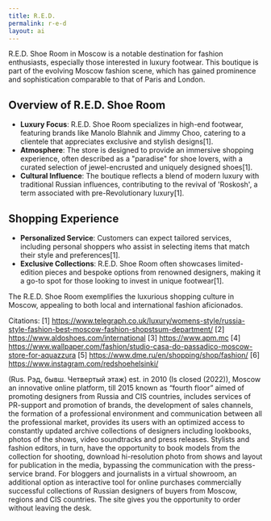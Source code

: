 ```yaml
---
title: R.E.D.
permalink: r-e-d
layout: ai
---
```


R.E.D. Shoe Room in Moscow is a notable destination for fashion enthusiasts, especially those interested in luxury footwear. This boutique is part of the evolving Moscow fashion scene, which has gained prominence and sophistication comparable to that of Paris and London.

## Overview of R.E.D. Shoe Room

- **Luxury Focus**: R.E.D. Shoe Room specializes in high-end footwear, featuring brands like Manolo Blahnik and Jimmy Choo, catering to a clientele that appreciates exclusive and stylish designs[1].
- **Atmosphere**: The store is designed to provide an immersive shopping experience, often described as a "paradise" for shoe lovers, with a curated selection of jewel-encrusted and uniquely designed shoes[1].
- **Cultural Influence**: The boutique reflects a blend of modern luxury with traditional Russian influences, contributing to the revival of 'Roskosh', a term associated with pre-Revolutionary luxury[1].

## Shopping Experience

- **Personalized Service**: Customers can expect tailored services, including personal shoppers who assist in selecting items that match their style and preferences[1].
- **Exclusive Collections**: R.E.D. Shoe Room often showcases limited-edition pieces and bespoke options from renowned designers, making it a go-to spot for those looking to invest in unique footwear[1].

The R.E.D. Shoe Room exemplifies the luxurious shopping culture in Moscow, appealing to both local and international fashion aficionados.

Citations:
[1] https://www.telegraph.co.uk/luxury/womens-style/russia-style-fashion-best-moscow-fashion-shopstsum-department/
[2] https://www.aldoshoes.com/international
[3] https://www.apm.mc
[4] https://www.wallpaper.com/fashion/studio-casa-do-passadico-moscow-store-for-aquazzura
[5] https://www.dme.ru/en/shopping/shop/fashion/
[6] https://www.instagram.com/redshoehelsinki/

(Rus. Рэд, бывш. Четвертый этаж) est. in 2010 (Is closed (2022)), Moscow an innovative online platform, till 2015 known as “fourth floor” aimed of promoting designers from Russia and CIS countries, includes services of PR-support and promotion of brands, the development of sales channels, the formation of a professional environment and communication between all the professional market, provides its users with an optimized access to constantly updated archive collections of designers including lookbooks, photos of the shows, video soundtracks and press releases. Stylists and fashion editors, in turn, have the opportunity to book models from the collection for shooting, download hi-resolution photo from shows and layout for publication in the media, bypassing the communication with the press-service brand. For bloggers and journalists in a virtual showroom, an additional option as interactive tool for online purchases commercially successful collections of Russian designers of buyers from Moscow, regions and CIS countries. The site gives you the opportunity to order without leaving the desk.
